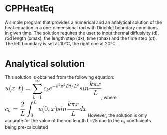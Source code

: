 # CPPHeatEq
A simple program that provides a numerical and an analytical solution 
of the heat equation in a one-dimensional rod with Dirichlet boundary conditions in given time. The solution requires the user to input
thermal diffusivity (d), rod length (xmax), the length step (dx), time (tmax) and the time step (dt). The left boundary is set at 10°C, the right one at 20°C.
# Analytical solution
This solution is obtained from the following equation: ![Alt text](img/main.png?raw=true "Title"), where ![Alt text](img/ck.png?raw=true "Title")
However, the solution is only accurate for the value of the rod length L=25 due to the c<sub>k</sub> coefficients being pre-calculated
